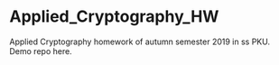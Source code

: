 # Applied_Cryptography_HW
Applied Cryptography homework of autumn semester 2019 in ss PKU.
Demo repo here.

